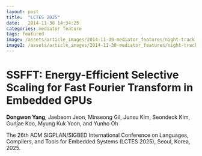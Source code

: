```yaml
---
layout: post
title:  "LCTES 2025"
date:   2014-11-30 14:34:25
categories: mediator feature
tags: featured
image: /assets/article_images/2014-11-30-mediator_features/night-track.JPG
image2: /assets/article_images/2014-11-30-mediator_features/night-track-mobile.JPG
---
```


# SSFFT: Energy-Efficient Selective Scaling for Fast Fourier Transform in Embedded GPUs

__Dongwon Yang__, Jaebeom Jeon, Minseong Gil, Junsu Kim, Seondeok Kim, Gunjae Koo, Myung Kuk Yoon, and Yunho Oh

The 26th ACM SIGPLAN/SIGBED International Conference on Languages, Compilers, and Tools for Embedded Systems (LCTES 2025), Seoul, Korea, 2025.
